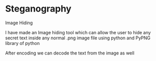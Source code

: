# Steganography
Image Hiding

I have made an Image hiding tool which can allow the user to hide any secret text inside any normal .png image file using python and PyPNG library of python

After encoding we can decode the text from the image as well
